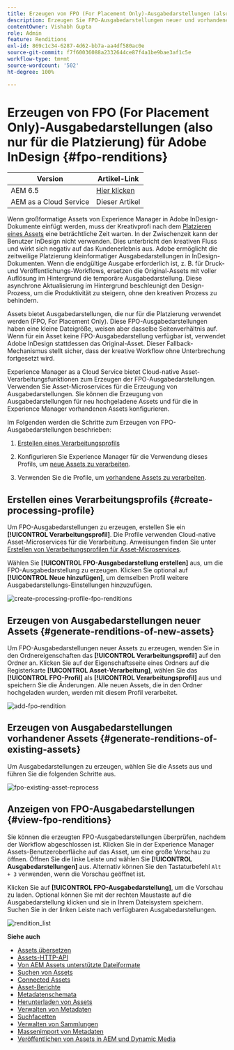 ```yaml
---
title: Erzeugen von FPO (For Placement Only)-Ausgabedarstellungen (also nur für die Platzierung) für Adobe InDesign
description: Erzeugen Sie FPO-Ausgabedarstellungen neuer und vorhandener Assets mithilfe des Experience Manager Assets-Workflows und ImageMagick.
contentOwner: Vishabh Gupta
role: Admin
feature: Renditions
exl-id: 869c1c34-6287-4d62-bb7a-aa4df580ac0e
source-git-commit: f7f60036088a2332644ce87f4a1be9bae3af1c5e
workflow-type: tm+mt
source-wordcount: '502'
ht-degree: 100%

---
```


# Erzeugen von FPO (For Placement Only)-Ausgabedarstellungen (also nur für die Platzierung) für Adobe InDesign {#fpo-renditions}

| Version | Artikel-Link |
| -------- | ---------------------------- |
| AEM 6.5 | [Hier klicken](https://experienceleague.adobe.com/docs/experience-manager-65/assets/administer/configure-fpo-renditions.html?lang=de) |
| AEM as a Cloud Service | Dieser Artikel |

Wenn großformatige Assets von Experience Manager in Adobe InDesign-Dokumente einfügt werden, muss der Kreativprofi nach dem [Platzieren eines Assets](https://helpx.adobe.com/de/indesign/using/placing-graphics.html) eine beträchtliche Zeit warten. In der Zwischenzeit kann der Benutzer InDesign nicht verwenden. Dies unterbricht den kreativen Fluss und wirkt sich negativ auf das Kundenerlebnis aus. Adobe ermöglicht die zeitweilige Platzierung kleinformatiger Ausgabedarstellungen in InDesign-Dokumenten. Wenn die endgültige Ausgabe erforderlich ist, z. B. für Druck- und Veröffentlichungs-Workflows, ersetzen die Original-Assets mit voller Auflösung im Hintergrund die temporäre Ausgabedarstellung. Diese asynchrone Aktualisierung im Hintergrund beschleunigt den Design-Prozess, um die Produktivität zu steigern, ohne den kreativen Prozess zu behindern.

Assets bietet Ausgabedarstellungen, die nur für die Platzierung verwendet werden (FPO, For Placement Only). Diese FPO-Ausgabedarstellungen haben eine kleine Dateigröße, weisen aber dasselbe Seitenverhältnis auf. Wenn für ein Asset keine FPO-Ausgabedarstellung verfügbar ist, verwendet Adobe InDesign stattdessen das Original-Asset. Dieser Fallback-Mechanismus stellt sicher, dass der kreative Workflow ohne Unterbrechung fortgesetzt wird.

Experience Manager as a Cloud Service bietet Cloud-native Asset-Verarbeitungsfunktionen zum Erzeugen der FPO-Ausgabedarstellungen. Verwenden Sie Asset-Microservices für die Erzeugung von Ausgabedarstellungen. Sie können die Erzeugung von Ausgabedarstellungen für neu hochgeladene Assets und für die in Experience Manager vorhandenen Assets konfigurieren.

Im Folgenden werden die Schritte zum Erzeugen von FPO-Ausgabedarstellungen beschrieben:

1. [Erstellen eines Verarbeitungsprofils](#create-processing-profile)

1. Konfigurieren Sie Experience Manager für die Verwendung dieses Profils, um [neue Assets zu verarbeiten](#generate-renditions-of-new-assets).
1. Verwenden Sie die Profile, um [vorhandene Assets zu verarbeiten](#generate-renditions-of-existing-assets).

## Erstellen eines Verarbeitungsprofils {#create-processing-profile}

Um FPO-Ausgabedarstellungen zu erzeugen, erstellen Sie ein **[!UICONTROL Verarbeitungsprofil]**. Die Profile verwenden Cloud-native Asset-Microservices für die Verarbeitung. Anweisungen finden Sie unter [Erstellen von Verarbeitungsprofilen für Asset-Microservices](asset-microservices-configure-and-use.md).

Wählen Sie **[!UICONTROL FPO-Ausgabedarstellung erstellen]** aus, um die FPO-Ausgabedarstellung zu erzeugen. Klicken Sie optional auf **[!UICONTROL Neue hinzufügen]**, um demselben Profil weitere Ausgabedarstellungs-Einstellungen hinzuzufügen.

![create-processing-profile-fpo-renditions](assets/create-processing-profile-fpo-renditions.png)

## Erzeugen von Ausgabedarstellungen neuer Assets {#generate-renditions-of-new-assets}

Um FPO-Ausgabedarstellungen neuer Assets zu erzeugen, wenden Sie in den Ordnereigenschaften das **[!UICONTROL Verarbeitungsprofil]** auf den Ordner an. Klicken Sie auf der Eigenschaftsseite eines Ordners auf die Registerkarte **[!UICONTROL Asset-Verarbeitung]**, wählen Sie das **[!UICONTROL FPO-Profil]** als **[!UICONTROL Verarbeitungsprofil]** aus und speichern Sie die Änderungen. Alle neuen Assets, die in den Ordner hochgeladen wurden, werden mit diesem Profil verarbeitet.

![add-fpo-rendition](assets/add-fpo-rendition.png)


## Erzeugen von Ausgabedarstellungen vorhandener Assets {#generate-renditions-of-existing-assets}

Um Ausgabedarstellungen zu erzeugen, wählen Sie die Assets aus und führen Sie die folgenden Schritte aus.

![fpo-existing-asset-reprocess](assets/fpo-existing-asset-reprocess.gif)


## Anzeigen von FPO-Ausgabedarstellungen {#view-fpo-renditions}

Sie können die erzeugten FPO-Ausgabedarstellungen überprüfen, nachdem der Workflow abgeschlossen ist. Klicken Sie in der Experience Manager Assets-Benutzeroberfläche auf das Asset, um eine große Vorschau zu öffnen. Öffnen Sie die linke Leiste und wählen Sie **[!UICONTROL Ausgabedarstellungen]** aus. Alternativ können Sie den Tastaturbefehl `Alt + 3` verwenden, wenn die Vorschau geöffnet ist.

Klicken Sie auf **[!UICONTROL FPO-Ausgabedarstellung]**, um die Vorschau zu laden. Optional können Sie mit der rechten Maustaste auf die Ausgabedarstellung klicken und sie in Ihrem Dateisystem speichern. Suchen Sie in der linken Leiste nach verfügbaren Ausgabedarstellungen.

![rendition_list](assets/list-renditions.png)

**Siehe auch**

* [Assets übersetzen](translate-assets.md)
* [Assets-HTTP-API](mac-api-assets.md)
* [Von AEM Assets unterstützte Dateiformate](file-format-support.md)
* [Suchen von Assets](search-assets.md)
* [Connected Assets](use-assets-across-connected-assets-instances.md)
* [Asset-Berichte](asset-reports.md)
* [Metadatenschemata](metadata-schemas.md)
* [Herunterladen von Assets](download-assets-from-aem.md)
* [Verwalten von Metadaten](manage-metadata.md)
* [Suchfacetten](search-facets.md)
* [Verwalten von Sammlungen](manage-collections.md)
* [Massenimport von Metadaten](metadata-import-export.md)
* [Veröffentlichen von Assets in AEM und Dynamic Media](/help/assets/publish-assets-to-aem-and-dm.md)